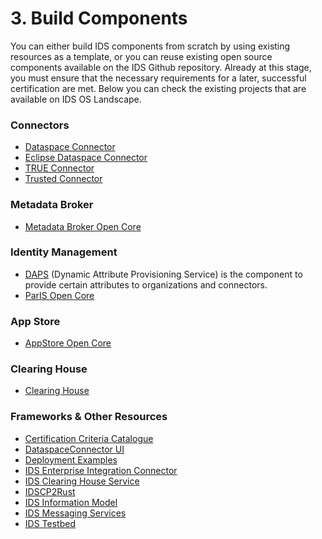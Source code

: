 # 3. Build Components
You can either build IDS components from scratch by using existing resources as a template, or you can reuse existing open source components available on the IDS Github repository. Already at this stage, you must ensure that the necessary requirements for a later, successful certification are met. Below you can check the existing projects that are available on IDS OS Landscape.

### Connectors

* [Dataspace Connector](../../../../DataspaceConnector/) 
* [Eclipse Dataspace Connector](https://projects.eclipse.org/projects/technology.dataspaceconnector)
* [TRUE Connector](../../../../true-connector/) 
* [Trusted Connector](../../../../trusted-connector/)

### Metadata Broker

* [Metadata Broker Open Core](../../../../metadata-broker-open-core/)

### Identity Management

* [DAPS](../../../../omejdn-daps/) (Dynamic Attribute Provisioning Service) is the component to provide certain attributes to organizations and connectors. 
* [ParIS Open Core](../../../../ParIS-open-core/)

### App Store

* [AppStore Open Core](../../../../IDS-AppStore/)

### Clearing House

* [Clearing House](../../../../ids-clearing-house-core/) 

### Frameworks & Other Resources
* [Certification Criteria Catalogue](../../../../ids3c-co/) 
* [DataspaceConnector UI](../../../../ids-clearing-house-core/)
* [Deployment Examples](../../../../IDS-Deployment-Examples/)
* [IDS Enterprise Integration Connector](../../../../IDS-Enterprise-Integration-Connector/) 
* [IDS Clearing House Service](../../../../ids-clearing-house-service/) 
* [IDSCP2Rust](../../../../idscp2-rust/) 
* [IDS Information Model](../../../../InformationModel/) 
* [IDS Messaging Services](../../../../IDS-Messaging-Services/) 
* [IDS Testbed](../../../../IDS-testbed/) 
